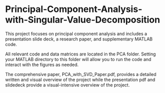 # Principal-Component-Analysis-with-Singular-Value-Decomposition

This project focuses on principal component analysis and includes a presentation slide deck, a research paper, and supplementary MATLAB code.

All relevant code and data matrices are located in the PCA folder. Setting your MATLAB directory to this folder will allow you to run the code and interact with the figures as needed.

The comprehensive paper, PCA_with_SVD_Paper.pdf, provides a detailed written and visual overview of the project while the presentation pdf and slidedeck provide a visual-intensive overview of the project.
